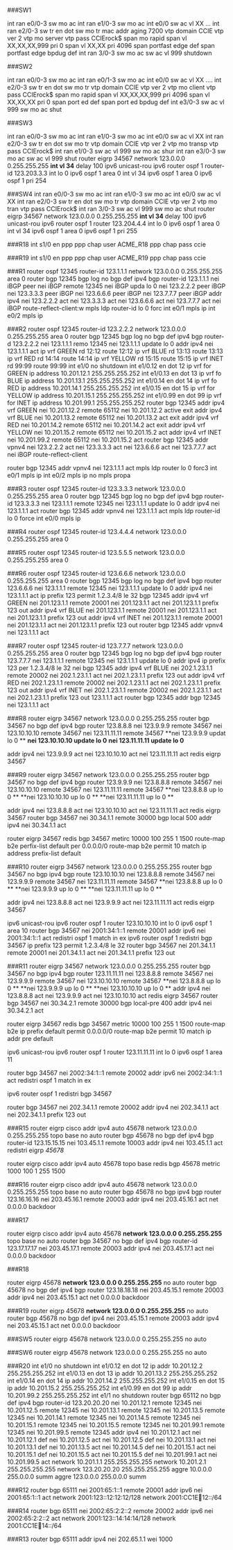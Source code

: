 ###SW1

int ran e0/0-3
sw mo ac
int ran e1/0-3
sw mo ac
int e0/0
sw ac vl XX
...
int ran e2/0-3
sw tr en dot
sw mo tr
mac addr aging 7200
vtp domain CCIE
vtp ver 2
vtp mo server
vtp pass CCIErock$
span mo rapid
span vl XX,XX,XX,999 pri 0
span vl XX,XX pri 4096
span portfast edge def
span portfast edge bpdug def
int ran 3/0-3
sw mo ac
sw ac vl 999
shutdown

###SW2

int ran e0/0-3
sw mo ac
int ran e0/1-3
sw mo ac
int e0/0
sw ac vl XX
....
int e2/0-3
sw tr en dot
sw mo tr
vtp domain CCIE
vtp ver 2
vtp mo client
vtp pass CCIErock$
span mo rapid
span vl XX,XX,XX,999 pri 4096
span vl XX,XX,XX pri 0
span port ed def
span port ed bpdug def
int e3/0-3
sw ac vl 999
sw mo ac
shut


###SW3

int ran e0/0-3
sw mo ac
int ran e1/0-3
sw mo ac
int e0/0
sw ac vl XX
int ran e2/0-3
sw tr en dot
sw mo tr
vtp domain CCIE
vtp ver 2
vtp mo transp
vtp pass CCIErock$
int ran e1/0-3
sw ac vl 999
sw mo ac
shur
int ran e3/0-3
sw mo ac
sw ac vl 999
shut
router eigrp 34567
network 123.0.0.0 0.255.255.255
**int vl 34**
delay 100
ipv6 unicast-rou
ipv6 router ospf 1
router-id 123.203.3.3
int lo 0
ipv6 ospf 1 area 0
int vl 34
ipv6 ospf 1 area 0
ipv6 ospf 1 pri 254

###SW4
int ran e0/0-3
sw mo ac
int ran e1/0-3
sw mo ac
int e0/0
sw ac vl XX
int ran e2/0-3
sw tr en dot
sw mo tr
vtp domain CCIE
vtp ver 2
vtp mo tran
vtp pass CCIErock$
int ran 3/0-3
sw ac vl 999
sw mo ac
shut
router eigrp 34567
network 123.0.0.0 0.255.255.255
**int vl 34**
delay 100
ipv6 unicast-rou
ipv6 router ospf 1
router 123.204.4.4
int lo 0
ipv6 ospf 1 area 0
int vl 34
ipv6 ospf 1 area 0
ipv6 ospf 1 pri 255


###R18
int s1/0
en ppp
ppp chap user ACME_R18
ppp chap pass ccie


###R19
int s1/0
en ppp
ppp chap user ACME_R19
ppp chap pass ccie

###R1
router ospf 12345
router-id 123.1.1.1
network 123.0.0.0 0.255.255.255 area 0
router bgp 12345
bgp log
no bgp def ipv4
bgp router-id 123.1.1.1
nei iBGP peer
nei iBGP remote 12345
nei iBGP upda lo 0
nei 123.2.2.2 peer iBGP
nei 123.3.3.3 peer iBGP
nei 123.6.6.6 peer iBGP
nei 123.7.7.7 peer iBGP
addr ipv4
nei 123.2.2.2 act
nei 123.3.3.3 act
nei 123.6.6.6 act
nei 123.7.7.7 act
nei iBGP route-reflect-client:w
mpls ldp router-id lo 0 forc
int e0/1
mpls ip
int e0/2
mpls ip


###R2
router ospf 12345
router-id 123.2.2.2
network 123.0.0.0 0.255.255.255 area 0
router bgp 12345
bgp log
no bgp def ipv4
bgp router-d 123.2.2.2
nei 123.1.1.1 remo 12345
nei 123.1.1.1 update lo 0
addr ipv4
nei 123.1.1.1 act
ip vrf GREEN
rd 12:12
route 12:12
ip vrf BLUE
rd 13:13
route 13:13
ip vrf RED
rd 14:14
route 14:14
ip vrf YELLOW
rd 15:15
route 15:15
ip vrf INET
rd 99:99
route 99:99
int e1/0
no shutdown
int e1/0.12
en dot 12
ip vrf for GREEN
ip address 10.201.12.1 255.255.255.252
int e1/0.13
en dot 13
ip vrf fo BLUE
ip address 10.201.13.1 255.255.255.252
int e1/0.14
en dot 14
ip vrf fo RED
ip address 10.201.14.1 255.255.255.252
int e1/0.15
en dot 15
ip vrf for YELLOW
ip address 10.201.15.1 255.255.255.252
int e1/0.99
en dot 99
ip vrf for INET
ip address 10.201.99.1 255.255.255.252
router bgp 12345
addr ipv4 vrf GREEN
nei 10.201.12.2 remote 65112
nei 10.201.12.2 active 
exit
addr ipv4 vrf BLUE
nei 10.201.13.2 remote 65112
nei 10.201.13.2 act
exit
addr ipv4 vrf RED
nei 10.201.14.2 remote 65112
nei 10.201.14.2 act
exit
addr ipv4 vrf YELLOW
nei 10.201.15.2 remote 65112
nei 10.201.15.2 act
addr ipv4 vrf INET
nei 10.201.99.2 remote 65112
nei 10.201.15.2 act
router bgp 12345
addr vpnv4
nei 123.2.2.2 act
nei 123.3.3.3 act
nei 123.6.6.6 act
nei 123.7.7.7 act
nei iBGP route-reflect-client

router bgp 12345
addr vpnv4
nei 123.1.1.1 act
mpls ldp router lo 0 forc3
int e0/1
mpls ip
int e0/2
mpls ip
no mpls propa



###R3
router ospf 12345
router-id 123.3.3.3
network 123.0.0.0 0.255.255.255 area 0
router bgp 12345
bgp log
no bgp def ipv4
bgp router-id 123.3.3.3
nei 123.1.1.1 remote 12345
nei 123.1.1.1 update lo 0
addr ipv4
nei 123.1.1.1 act
router bgp 12345
addr vpnv4
nei 123.1.1.1 act
mpls ldp router-id lo 0 force
int e0/0
mpls ip

###R4
router ospf 12345
router-id 123.4.4.4
network 123.0.0.0 0.255.255.255 area 0

###R5
router ospf 12345
router-id 123.5.5.5
network 123.0.0.0 0.255.255.255 area 0


###R6
router ospf 12345
router-id 123.6.6.6
network 123.0.0.0 0.255.255.255 area 0
router bgp 12345
bgp log
no bgp def ipv4
bgp router 123.6.6.6
nei 123.1.1.1 remote 12345
nei 123.1.1.1 update lo 0
addr ipv4
nei 123.1.1.1 act
ip prefix 123 permit 1.2.3.4/8 le 32
bgp 12345
addr ipv4 vrf GREEN
nei 201.123.1.1 remote 20001
nei 201.123.1.1 act
nei 201.123.1.1 prefix 123 out
addr ipv4 vrf BLUE
nei 201.123.1.1 remote 20001
nei 201.123.1.1 act
nei 201.123.1.1 prefix 123 out
addr ipv4 vrf INET
nei 201.123.1.1 remote 20001
nei 201.123.1.1 act
nei 201.123.1.1 prefix 123 out
router bgp 12345
addr vpnv4
nei 123.1.1.1 act




###R7
router ospf 12345
router-id 123.7.7.7
network 123.0.0.0 0.255.255.255 area 0
router bgp 12345
bgp log
no bgp def ipv4
bgp router 123.7.7.7
nei 123.1.1.1 remote 12345
nei 123.1.1.1 update lo 0
addr ipv4
ip prefix 123 per 1.2.3.4/8 le 32
nei bgp 12345
addr ipv4 vrf BLUE
nei 202.1.23.1.1 remote 20002
nei 202.1.23.1.1 act
nei 202.1.23.1.1 prefix 123 out
addr ipv4 vrf RED
nei 202.1.23.1.1 remote 20002
nei 202.1.23.1.1 act
nei 202.1.23.1.1 prefix 123 out
addr ipv4 vrf INET
nei 202.1.23.1.1 remote 20002
nei 202.1.23.1.1 act
nei 202.1.23.1.1 prefix 123 out
123.1.1.1 act
router bgp 12345
addr bgp 12345
nei 123.1.1.1 act


###R8
router eigrp 34567
network 123.0.0.0 0.255.255.255
router bgp 34567
no bgp def ipv4
bgp router 123.8.8.8
nei 123.9.9.9 remote 34567
nei 123.10.10.10 remote 34567
nei 123.11.11.11 remote 34567
**nei 123.9.9.9 updat lo 0 **
**nei 123.10.10.10 update lo 0**
**nei 123.11.11.11 update lo 0**

addr ipv4
nei 123.9.9.9 act
nei 123.10.10.10 act
nei 123.11.11.11 act
redis eigrp 34567

###R9
router eigrp 34567
network 123.0.0.0 0.255.255.255
router bgp 34567
no bgp def ipv4
bgp router 123.9.9.9
nei 123.8.8.8 remote 34567
nei 123.10.10.10 remote 34567
nei 123.11.11.11 remote 34567
**nei 123.8.8.8 up lo 0 **
**nei 123.10.10.10 up lo 0 **
**nei 123.11.11.11 up lo 0 **

addr ipv4
nei 123.8.8.8 act
nei 123.10.10.10 act
nei 123.11.11.11 act
redis eigrp 34567
router bgp 34567
nei 30.34.1.1 remote 30000
bgp local 500
addr ipv4
nei 30.34.1.1 act

router eigrp 34567
redis bgp 34567 metirc 10000 100 255 1 1500 route-map b2e
perfix-list default per 0.0.0.0/0
route-map b2e permit 10
match ip address prefix-list default


###R10
router eigrp 34567
network 123.0.0.0 0.255.255.255
router bgp 34567
no bgp ipv4
bgp route 123.10.10.10
nei 123.8.8.8 remote 34567
nei 123.9.9.9 remote 34567
nei 123.11.11.11 remote 34567
**nei 123.8.8.8 up lo 0 **
**nei 123.9.9.9 up lo 0 **
**nei 123.11.11.11 up lo 0 **

addr ipv4
nei 123.8.8.8 act
nei 123.9.9.9 act
nei 123.11.11.11 act
redis eigrp 34567

ipv6 unicast-rou
ipv6 router ospf 1
router 123.10.10.10
int lo 0
ipv6 ospf 1 area 10
router bgp 34567
nei 2001:34:1::1 remote 20001
addr ipv6
nei 2001:34:1::1 act
redistri ospf 1 match in ex
ipv6 router ospf 1
redistri bgp 34567
ip prefix 123 permit 1.2.3.4/8 le 32
router bgp 34567
nei 201.34.1.1 remote 20001
nei 201.34.1.1 act
nei 201.34.1.1 prefix 123 out


###R11
router eigrp 34567
network 123.0.0.0 0.255.255.255
router bgp 34567
no bgp ipv4
bgp router 123.11.11.11
nei 123.8.8.8 remote 34567
nei 123.9.9.9 remote 34567
nei 123.10.10.10 remote 34567
**nei 123.8.8.8 up lo 0 **
**nei 123.9.9.9 up lo 0 **
**nei 123.10.10.10 up lo 0 **
addr ipv4
nei 123.8.8.8 act
nei 123.9.9.9 act
nei 123.10.10.10 act
redis eigrp 34567
router bgp 34567
nei 30.34.2.1 remote 30000
bgp local-pre 400
addr ipv4
nei 30.34.2.1 act

router eigrp 34567
redis bgp 34567 metric 10000 100 255 1 1500 route-map b2e
ip prefix default permit 0.0.0.0/0
route-map b2e permit 10
match ip addr pre default

ipv6 unicast-rou
ipv6 router ospf 1
router 123.11.11.11
int lo 0
ipv6 ospf 1 area 11

router bgp 34567
nei 2002:34:1::1 remote 20002
addr ipv6
nei 2002:34:1::1 act
redistri ospf 1 match in ex

ipv6 router ospf 1 
redistri bgp 34567

router bgp 34567
nei 202.34.1.1 remote 20002
addr ipv4
nei 202.34.1.1 act
nei 202.34.1.1 prefix 123 out

 

###R15
router eigrp cisco 
addr ipv4 auto 45678
network 123.0.0.0 0.255.255.255
topo base
no auto
router bgp 45678
no bgp def ipv4
bgp router-id 123.15.15.15
nei 103.45.1.1 remote 10003
addr ipv4
nei 103.45.1.1 act
redistri eigrp *45678*

router eigrp cisco
addr ipv4 auto 45678
topo base
redis bgp 45678 metric 1000 100 1 255 1500

###R16
router eigrp cisco
addr ipv4 auto 45678
network 123.0.0.0 0.255.255.255
topo base
no auto 
router bgp 45678
no bgp ipv4
bgp router 123.16.16.16
nei 203.45.16.1 remote 20003
addr ipv4
nei 203.45.16.1 act
net 0.0.0.0 backdoor

###R17

router eigrp cisco 
addr ipv4 auto 45678
**network 123.0.0.0 0.255.255.255**
topo base
no auto
router bgp 34567
no bgp def ipv4
bgp router-id 123.17.17.17
nei 203.45.17.1 remote 20003
addr ipv4
nei 203.45.17.1 act
nei 0.0.0.0 backdoor


###R18

router eigrp 45678
**network 123.0.0.0 0.255.255.255**
no auto
router bgp 45678
no bgp def ipv4
bgp router 123.18.18.18
nei 203.45.15.1 remote 20003
addr ipv4
nei 203.45.15.1 act
net 0.0.0.0 backdoor

###R19
router eigrp 45678
**network 123.0.0.0 0.255.255.255**
no auto
router bgp 45678
no bgp def ipv4
nei 203.45.15.1 remote 20003
addr ipv4
nei 203.45.15.1 act
net 0.0.0.0 backdoor


###SW5
router eigrp 45678
network 123.0.0.0 0.255.255.255
no auto

###SW6
router eigrp 45678
network 123.0.0.0 0.255.255.255
no auto

###R20
int e1/0
no shutdown
int e1/0.12
en dot 12
ip addr 10.201.12.2 255.255.255.252
int e1/0.13
en dot 13
ip addr 10.201.13.2 255.255.255.252
int e1/0.14
en dot 14
ip addr 10.201.14.2 255.255.255.252
int e1/0.15
en dot 15
ip addr 10.201.15.2 255.255.255.252
int e1/0.99
en dot 99
ip addr 10.201.99.2 255.255.255.252
int e1/1
no shutdown
router bgp 65112
no bgp def ipv4
bgp router-id 123.20.20.20
nei 10.201.12.1 remote 12345
nei 10.201.12.5 remote 12345
nei 10.201.13.1 remote 12345
nei 10.201.13.5 remote 12345
nei 10.201.14.1 remote 12345
nei 10.201.14.5 remote 12345
nei 10.201.15.1 remote 12345
nei 10.201.15.5 remote 12345
nei 10.201.99.1 remote 12345
nei 10.201.99.5 remote 12345
addr ipv4
nei 10.201.12.1 act
nei 10.201.12.1 def
nei 10.201.12.5 act
nei 10.201.12.5 def
nei 10.201.13.1 act
nei 10.201.13.1 def
nei 10.201.13.5 act
nei 10.201.14.5 def
nei 10.201.15.1 act
nei 10.201.15.1 def
nei 10.201.15.5 act
nei 10.201.15.5 def
nei 10.201.99.1 act
nei 10.201.99.5 act
network 10.201.1.1 255.255.255.255
network 10.201.2.1 255.255.255.255
network 123.20.20.20 255.255.255.255
aggre 10.0.0.0 255.0.0.0 summ
aggre 123.0.0.0 255.0.0.0 summ

###R12
router bgp 65111
nei 2001:65:1::1 remote 20001
addr ipv6
nei 2001:65:1::1 act
network 2001:123::12:12:12/128
network 2001:CC1E:1234:12::/64


###R14
router bgp 65111
nei 2002:65:2:2::2 remote 20002
addr ipv6
nei 2002:65:2:2::2 act
network 2001:123::14:14:14/128
network 2001:CC1E:1234:14::/64

###R13
router bgp 65111
addr ipv4
nei 202.65.1.1 wei 1000
